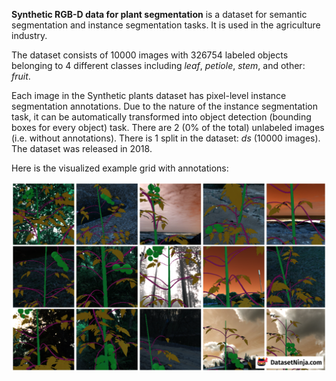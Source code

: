 **Synthetic RGB-D data for plant segmentation** is a dataset for semantic segmentation and instance segmentation tasks. It is used in the agriculture industry.

The dataset consists of 10000 images with 326754 labeled objects belonging to 4 different classes including *leaf*, *petiole*, *stem*, and other: *fruit*.

Each image in the Synthetic plants dataset has pixel-level instance segmentation annotations. Due to the nature of the instance segmentation task, it can be automatically transformed into object detection (bounding boxes for every object) task. There are 2 (0% of the total) unlabeled images (i.e. without annotations). There is 1 split in the dataset: *ds* (10000 images). The dataset was released in 2018.

Here is the visualized example grid with annotations:

<img src="https://github.com/dataset-ninja/synthetic-plants/raw/main/visualizations/horizontal_grid.png">
